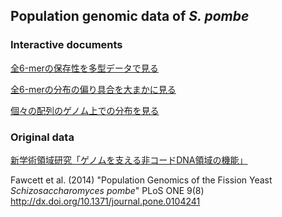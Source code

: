 ## Population genomic data of *S. pombe*

### Interactive documents

[全6-merの保存性を多型データで見る](http://charles.biology.tohoku.ac.jp/pomber/polymorphism/)

[全6-merの分布の偏り具合を大まかに見る](http://charles.biology.tohoku.ac.jp/pomber/evenness/)

[個々の配列のゲノム上での分布を見る](http://charles.biology.tohoku.ac.jp/pomber/distribution/)

### Original data

[新学術領域研究「ゲノムを支える非コードDNA領域の機能」](http://www.nsc.nagoya-cu.ac.jp/~jnakayam/ncDNA.html)

Fawcett et al. (2014)
"Population Genomics of the Fission Yeast *Schizosaccharomyces pombe*"
PLoS ONE 9(8)
http://dx.doi.org/10.1371/journal.pone.0104241
